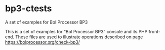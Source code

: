 # bp3-ctests
A  set of examples for Bol Processor BP3

This is a set of examples for “Bol Processor BP3” console and its PHP front-end. These files are used to illustrate operations described on page https://bolprocessor.org/check-bp3/

